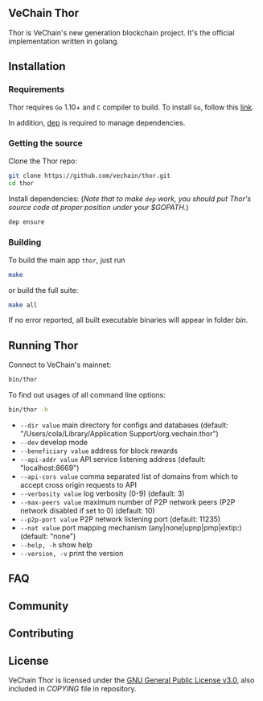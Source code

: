 ## VeChain Thor

Thor is VeChain's new generation blockchain project.  It's the official implementation written in golang.

## Installation

### Requirements

Thor requires `Go` 1.10+ and `C` compiler to build. To install `Go`, follow this [link](https://golang.org/doc/install). 

In addition, [dep](https://github.com/golang/dep) is required to manage dependencies. 

### Getting the source

Clone the Thor repo:

```sh
git clone https://github.com/vechain/thor.git
cd thor
```

Install dependencies:
(*Note that to make `dep` work, you should put Thor's source code at proper position under your $GOPATH.*)

```sh
dep ensure
```

### Building

To build the main app `thor`, just run

```sh
make
```

or build the full suite:

```sh
make all
```

If no error reported, all built executable binaries will appear in folder *bin*.

## Running Thor

Connect to VeChain's mainnet:

```sh
bin/thor
```

To find out usages of all command line options:

```sh
bin/thor -h
```

- `--dir value`          main directory for configs and databases (default: "/Users/cola/Library/Application Support/org.vechain.thor")
- `--dev`                develop mode
- `--beneficiary value`  address for block rewards
- `--api-addr value`     API service listening address (default: "localhost:8669")
- `--api-cors value`     comma separated list of domains from which to accept cross origin requests to API
- `--verbosity value`    log verbosity (0-9) (default: 3)
- `--max-peers value`    maximum number of P2P network peers (P2P network disabled if set to 0) (default: 10)
- `--p2p-port value`     P2P network listening port (default: 11235)
- `--nat value`          port mapping mechanism (any|none|upnp|pmp|extip:<IP>) (default: "none")
- `--help, -h`           show help
- `--version, -v`        print the version


## FAQ

## Community

## Contributing

## License

VeChain Thor is licensed under the
[GNU General Public License v3.0](https://www.gnu.org/licenses/gpl-3.0.html), also included
in *COPYING* file in repository.
